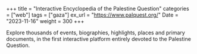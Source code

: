 +++
title = "Interactive Encyclopedia of the Palestine Question"
categories = ["web"]
tags = ["gaza"]
ex_url = "https://www.palquest.org/"
Date = "2023-11-16"
weight = 300
+++

Explore thousands of events, biographies, highlights, places and primary documents, in the first interactive platform entirely devoted to the Palestine Question.
